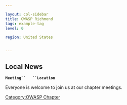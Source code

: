 ```yaml
---

layout: col-sidebar
title: OWASP Richmond
tags: example-tag
level: 0

region: United States


---
```

## Local News

**`Meeting``   ``Location`**

Everyone is welcome to join us at our chapter meetings.

[Category:OWASP Chapter](Category:OWASP_Chapter "wikilink")
